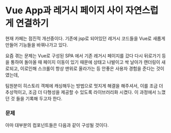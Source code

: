 # Vue App과 레거시 페이지 사이 자연스럽게 연결하기

현재 카페는 점진적 개선중이다. 기존에 jsp로 되어있던 레거시 코드들을 Vue로 새롭게 만들어 기능들을 바꿔나가고 있다.

요즘 겪는 문제는 Vue로 구성된 SPA 에서 기존 레거시 페이지를 갔다 다시 뒤로가기 등을 통하여 돌아올 때 페이지 이동이 있기 때문에 상태고 나발이고 싹 날아가 랜더링이 새로되고, 이로인해 스크롤이 항상 맨위로 올라가는 등 안좋은 사용자 경험을 준다는 것이였는데,

팀원분이 히스토리 객체에 캐싱해두는 방법으로 멋지게 해결을 해주셔서, 이를 조금 더 추상적이고, 조금 더 다형성을 제공할 수 있도록 라이브러리화 시켰다. 이 과정에서 느꼈던 것 들을 기록해 두고자 한다.

### 문제
아마 대부분의 컴포넌트들은 다음과 같이 구성될 것이다.

